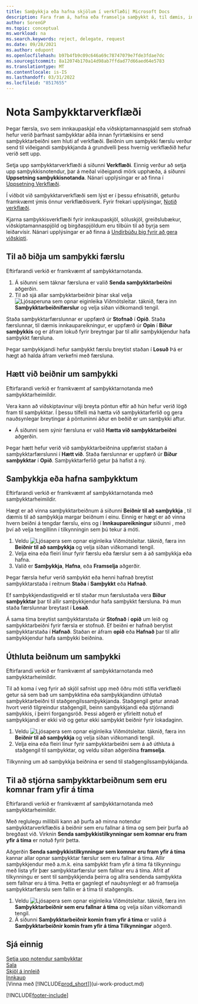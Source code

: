 ```yaml
---
title: Samþykkja eða hafna skjölum í verkflæði| Microsoft Docs
description: Fara fram á, hafna eða framselja samþykkt á, til dæmis, innkaupa- eða söluskjali, sem hluta af verkflæði.
author: SorenGP
ms.topic: conceptual
ms.workload: na
ms.search.keywords: reject, delegate, request
ms.date: 09/28/2021
ms.author: edupont
ms.openlocfilehash: b97b4fb9c09c646a69c78747079e7fde3fdae7dc
ms.sourcegitcommit: 8a12074b170a14d98ab7ffdad77d66aed64e5783
ms.translationtype: MT
ms.contentlocale: is-IS
ms.lasthandoff: 03/31/2022
ms.locfileid: "8517655"
---
```

# <a name="use-approval-workflows"></a>Nota Samþykktarverkflæði

Þegar færsla, svo sem innkaupaskjal eða viðskiptamannaspjald sem stofnað hefur verið þarfnast samþykktar aðila innan fyrirtækisins er send samþykktarbeiðni sem hluti af verkflæði. Beiðnin um samþykki færslu verður send til viðeigandi samþykkjanda á grundvelli þess hvernig verkflæðið hefur verið sett upp.

Setja upp samþykktarverkflæði á síðunni **Verkflæði**. Einnig verður að setja upp samþykkisnotendur, þar á meðal viðeigandi mörk upphæða, á síðunni **Uppsetning samþykkisnotanda**. Nánari upplýsingar er að finna í [Uppsetning Verkflæði](across-set-up-workflows.md).  

Í viðbót við samþykktarverkflæði sem lýst er í þessu efnisatriði, geturðu framkvæmt ýmis önnur verkflæðisverk. Fyrir frekari upplýsingar, [Notið verkflæði](across-use-workflows.md).

Kjarna samþykkisverkflæði fyrir innkaupaskjöl, söluskjöl, greiðslubækur, viðskiptamannaspjöld og birgðaspjöldum eru tilbúin til að byrja sem leiðarvísir. Nánari upplýsingar er að finna á [Undirbúðu þig fyrir að gera viðskipti](ui-get-ready-business.md).

## <a name="to-request-approval-of-a-record"></a>Til að biðja um samþykki færslu

Eftirfarandi verkið er framkvæmt af samþykktarnotanda.

1. Á síðunni sem táknar færsluna er valið **Senda samþykktarbeiðni** aðgerðin.
2. Til að sjá allar samþykktarbeiðnir þínar skal velja ![Ljósaperuna sem opnar eiginleika Viðmótsleitar](media/ui-search/search_small.png "Segðu mér hvað þú vilt gera"). táknið, færa inn **Samþykktarbeiðnifærslur** og velja síðan viðkomandi tengil.  

Staða samþykktarfærslunnar er uppfærð úr **Stofnað** í **Opið**. Staða færslunnar, til dæmis innkaupareikningur, er uppfærð úr **Opin** í **Bíður samþykkis** og er áfram lokuð fyrir breytngar þar til allir samþykkjendur hafa samþykkt færsluna.

Þegar samþykkjandi hefur samþykkt færslu breytist staðan í **Losuð** Þá er hægt að halda áfram verkefni með færsluna.

## <a name="to-cancel-requests-for-approval"></a>Hætt við beiðnir um samþykki

Eftirfarandi verkið er framkvæmt af samþykktarnotanda með samþykktarheimildir.

Vera kann að viðskiptavinur vilji breyta pöntun eftir að hún hefur verið lögð fram til samþykktar. Í þessu tilfelli má hætta við samþykktarferlið og gera nauðsynlegar breytingar á pöntuninni áður en beðið er um samþykki aftur.

- Á síðunni sem sýnir færsluna er valið **Hætta við samþykktarbeiðni** aðgerðin.

Þegar hætt hefur verið við samþykktarbeiðnina uppfærist staðan á samþykktarfærslunni í **Hætt við**. Staða færslunnar er uppfærð úr **Bíður samþykktar** í **Opið**. Samþykktarferlið getur þá hafist á ný.

## <a name="to-approve-or-reject-requests-for-approval"></a>Samþykkja eða hafna samþykktum

Eftirfarandi verkið er framkvæmt af samþykktarnotanda með samþykktarheimildir.

Hægt er að vinna samþykktarbeiðnum á síðunni **Beiðnir til að samþykkja** , til dæmis til að samþykkja margar beiðnum í einu. Einnig er hægt er að vinna hvern beiðni á tengdar færslu, eins og í **Innkaupareikningur** síðunni , með því að velja tengillinn í tilkynningin sem þú tekur á móti.

1. Veldu ![Ljósapera sem opnar eiginleika Viðmótsleitar.](media/ui-search/search_small.png "Segðu mér hvað þú vilt gera") táknið, færa inn **Beiðnir til að samþykkja** og velja síðan viðkomandi tengil.
2. Velja eina eða fleiri línur fyrir færslu eða færslur sem á að samþykkja eða hafna.
3. Valið er **Samþykkja**, **Hafna**, eða **Framselja** aðgerðir.

Þegar færsla hefur verið samþykkt eða henni hafnað breytist samþykktarstaða í reitnum **Staða** í **Samþykkt** eða **Hafnað**.

Ef samþykkjendastigveldi er til staðar mun færslustaða vera **Bíður samþykktar** þar til allir samþykkjendur hafa samþykkt færsluna. Þá mun staða færslunnar breytast í **Losað**.

Á sama tíma breytist samþykktarstaða úr **Stofnað** í **opið** um leið og samþykktarbeiðni fyrir færsla er stofnuð. Ef beiðni er hafnað berytist samþykktarstaða í **Hafnað**. Staðan er áfram **opið** eða **Hafnað** þar til allir samþykkjendur hafa samþykki beiðnina.

## <a name="to-delegate-requests-for-approval"></a>Úthluta beiðnum um samþykki

Eftirfarandi verkið er framkvæmt af samþykktarnotanda með samþykktarheimildir.

Til að koma í veg fyrir að skjöl safnist upp með öðru móti stífla verkflæði getur sá sem bað um samþykktina eða samþykkjandinn úthlutað samþykktarbeiðni til staðgengilssamþykkjanda. Staðgengil getur annað hvort verið tilgreindur staðgengill, beinn samþykkjandi eða stjórnandi samþykkis, í þeirri forgangsröð. Þessi aðgerð er yfirleitt notuð ef samþykkjandi er ekki við og getur ekki samþykkt beiðnir fyrir lokadaginn.

1. Veldu ![Ljósapera sem opnar eiginleika Viðmótsleitar.](media/ui-search/search_small.png "Segðu mér hvað þú vilt gera") táknið, færa inn **Beiðnir til að samþykkja** og velja síðan viðkomandi tengil.
2. Velja eina eða fleiri línur fyrir samþykktarbeiðni sem á að úthluta á staðgengil til samþykktar, og veldu síðan aðgerðina **framselja**.

Tilkynning um að samþykkja beiðnina er send til staðgengilssamþykkjanda.

## <a name="to-manage-overdue-approval-requests"></a>Til að stjórna samþykktarbeiðnum sem eru komnar fram yfir á tíma

Eftirfarandi verkið er framkvæmt af samþykktarnotanda með samþykktarheimildir.

Með reglulegu millibili kann að þurfa að minna notendur samþykktarverkflæðis á beiðnir sem eru fallnar á tíma og sem þeir þurfa að bregðast við. Virknin **Senda samþykkistilkynningar sem komnar eru fram yfir á tíma** er notuð fyrir þetta.

Aðgerðin **Senda samþykkistilkynningar sem komnar eru fram yfir á tíma** kannar allar opnar samþykktar færslur sem eru fallnar á tíma. Allir samþykkjendur með a.m.k. eina samþykkt fram yfir á tíma fá tilkynningu með lista yfir þær samþykktarfærslur sem fallnar eru á tíma. Afrit af tilkynningu er sent til samþykkjenda þeirra og allra sendenda samþykkta sem fallnar eru á tíma. Þetta er gagnlegt ef nauðsynlegt er að framselja samþykktarfærslu sem fallin er á tíma til staðgengils.

1. Veldu ![Ljósapera sem opnar eiginleika Viðmótsleitar.](media/ui-search/search_small.png "Segðu mér hvað þú vilt gera") táknið, færa inn **Samþykktarbeiðnir sem eru fallnar á tíma** og velja síðan viðkomandi tengil.
2. Á síðunni **Samþykktarbeiðnir komin fram yfir á tíma** er valið á **Samþykktarbeiðnir komin fram yfir á tíma Tilkynningar** aðgerð.

## <a name="see-also"></a>Sjá einnig

[Setja upp notendur samþykktar](across-how-to-set-up-approval-users.md)  
[Sala](sales-manage-sales.md)  
[Skjöl á innleið](across-income-documents.md)  
[Innkaup](purchasing-manage-purchasing.md)  
[Vinna með [!INCLUDE[prod_short](includes/prod_short.md)]](ui-work-product.md)  


[!INCLUDE[footer-include](includes/footer-banner.md)]